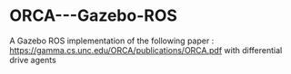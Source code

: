 # ORCA---Gazebo-ROS
A Gazebo ROS implementation of the following paper :  https://gamma.cs.unc.edu/ORCA/publications/ORCA.pdf  with differential drive agents
